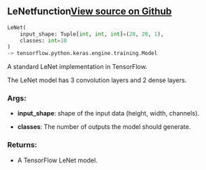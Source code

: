 ## LeNet<span class="tag">function</span><a class="sourcelink" href=https://github.com/fastestimator/fastestimator/blob/r1.1/fastestimator/architecture/tensorflow/lenet.py/#L22-L43>View source on Github</a>
```python
LeNet(
	input_shape: Tuple[int, int, int]=(28, 28, 1),
	classes: int=10
)
-> tensorflow.python.keras.engine.training.Model
```
A standard LeNet implementation in TensorFlow.

The LeNet model has 3 convolution layers and 2 dense layers.


<h3>Args:</h3>


* **input_shape**: shape of the input data (height, width, channels).

* **classes**: The number of outputs the model should generate. 

<h3>Returns:</h3>

<ul class="return-block"><li>    A TensorFlow LeNet model.</li></ul>

